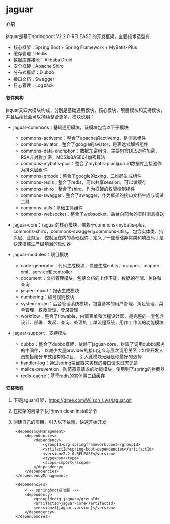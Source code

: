 # jaguar

#### 介绍
jaguar是基于springboot V2.2.0-RELEASE 的开发框架，主要技术选型有
- 核心框架：Spring Boot + Spring Framework + MyBatis-Plus
- 缓存管理：Redis
- 数据库连接池：Alibaba Druid
- 安全框架：Apache Shiro
- 分布式框架：Dubbo
- 接口文档：Swagger
- 日志管理：Logback

#### 软件架构
jaguar又四大模块构成，分别是基础通用模块，核心模块，项目模块和支持模块，并且后续还会可以持续整合更多，模块说明：

- jaguar-commons：基础通用模块，该模块包含以下子模块

    - commons-activemq：整合了apache的activemq，是消息组件
    - commons-aviator：整合了google的aviator，是表达式解析组件
    - commons-data-encription：数据加密组价，主要包含DES对称加密，RSA非对称加密，MD5和BASE64加密算法
    - commons-mybatis-plus：整合了mybatis-plus与druid数据库连接池作为持久层组件
    - commons-qrcode：整合了google的zxing，二维码生成组件
    - commons-redis：整合了redis，可以共享session，可以做缓存
    - commons-shiro：整合了shiro，作为框架的权限控制组件
    - commons-swagger：整合了swagger，作为框架的接口文档生成与调试工具
    - commons-utils：基础工具组件
    - commons-websocket：整合了websocket，后台向前台的实时消息推送

- jaguar-core：jaguar的核心模块，依赖于commons-mybatis-plus，commons-shiro，commons-swagger与commons-utils，
    包含实体类、持久层、业务层、控制层在内的基础组件；定义了一些基础异常类和响应码；是快速搭建生产级项目的启动器
     
- jaguar-modules：项目模块

    - code-generator：代码生成模块，快速生成entity、mapper、mapper xml、service和controller
    - document：文档管理模块，包括文档的上传下载，数据的存储、关联和查询
    - jasper-report：报表生成模块
    - numbering：编号规则模块
    - system-mgm：后台管理系统模块，包含基本的用户管理、角色管理、菜单管理、权限管理、登录管理
    - workflow：整合了flowable，内置表单和流程设计器，是完整的一套包含设计、部署、发起、查询、处理的
        工单流程系统，用作工作流的功能模块

- jaguar-support：支持模块

    - dubbo：整合了dubbo框架，依赖于jaguar-core，封装了调用dubbo服务的中间件，
            以减少大量provider的接口定义与层次调用关系；如果开发人员想搭建分布式结构的项目，
            引入此模块无疑是你最好的选择
    - handler-log：通过spring拦截器来实现的接口请求日志记录
    - malice-prevention：防范恶意请求的功能模块，使用到了spring的拦截器
    - redis-cache：基于redis的实体类二级缓存

#### 安装教程

1. 下载jaguar框架，https://gitee.com/Wilson_Lws/jaguar.git
2. 在框架的目录下执行mvn clean install命令
3. 创建自己的项目，引入以下依赖，快速开始开发

        <dependencyManagement>
            <dependencies>
                <dependency>
                    <groupId>org.springframework.boot</groupId>
                    <artifactId>spring-boot-dependencies</artifactId>
                    <version>2.2.0.RELEASE</version>
                    <type>pom</type>
                    <scope>import</scope>
                </dependency>
            </dependencies>
        </dependencyManagement>
        
        <dependencies>
            <!-- springboot启动器 -->
            <dependency>
                <groupId>org.jaguar</groupId>
                <artifactId>jaguar-core</artifactId>
                <version>${jaguar.version}</version>
            </dependency>
        </dependencies>